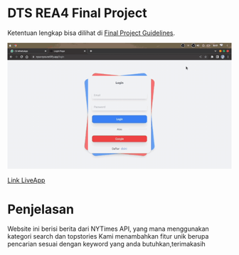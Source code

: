 # DTS REA4 Final Project

Ketentuan lengkap bisa dilihat di [Final Project Guidelines](https://docs.google.com/document/d/122KyWNQ4xxU4aFwWbM4vIfH7LM4AH2CZEZa3YsEHjCk). 


![](./2022-10-27-09-17-40.gif)


[Link LiveApp](https://nyus-nyos.netlify.app/)

# Penjelasan
Website ini berisi berita dari NYTimes API, yang mana menggunakan kategori search dan topstories
Kami menambahkan fitur unik berupa pencarian sesuai dengan keyword yang anda butuhkan,terimakasih 
